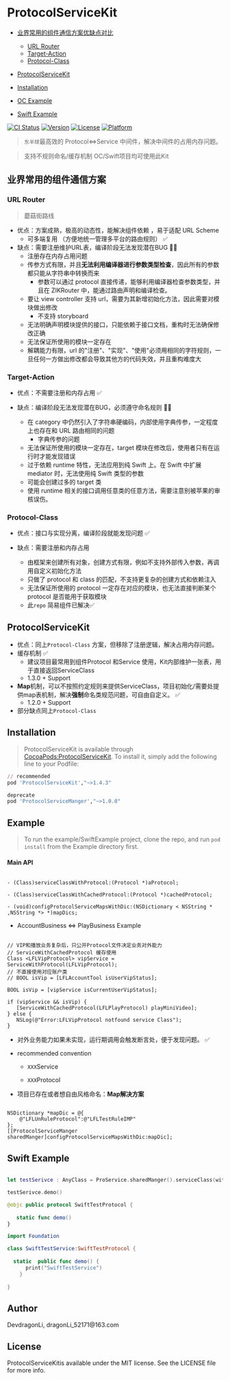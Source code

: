 # ProtocolServiceKit

-  [业界常用的组件通信方案优缺点对比](#业界常用的组件通信方案)
    -  [URL Router](#url-router)
    -  [Target-Action](#target-action)
    -  [Protocol-Class](#protocol-class)

-  [ProtocolServiceKit](#protocolservicekit)

-  [Installation](#installation)

-  [OC Example](#OCExample)

-  [Swift Example](#swift示例)


[![CI
Status](https://img.shields.io/travis/DevdragonLi/ProtocolServiceKit.svg?style=flat)](https://travis-ci.org/DevdragonLi/ProtocolServiceKit)
[![Version](https://img.shields.io/cocoapods/v/ProtocolServiceKit.svg?style=flat)](https://cocoapods.org/pods/ProtocolServiceKit)
[![License](https://img.shields.io/cocoapods/l/ProtocolServiceKit.svg?style=flat)](https://cocoapods.org/pods/ProtocolServiceKit)
[![Platform](https://img.shields.io/cocoapods/p/ProtocolServiceKit.svg?style=flat)](https://cocoapods.org/pods/ProtocolServiceKit)

> `东半球`最高效的 Protocol<=>Service 中间件，解决中间件的占用内存问题。

> 支持不规则命名/缓存机制
>  OC/Swift项目均可使用此Kit

## 业界常用的组件通信方案

### URL Router

> 蘑菇街路线

-   优点：方案成熟，极高的动态性，能解决组件依赖 ，易于适配 URL Scheme
    -   可多端复用 （方便地统一管理多平台的路由规则） ✅
-   缺点：需要注册维护URL表，编译阶段无法发现潜在BUG 🙅‍♂️
    -   注册存在内存占用问题
    -   传参方式有限，并且**无法利用编译器进行参数类型检查**，因此所有的参数都只能从字符串中转换而来
        -   参数可以通过 protocol
            直接传递，能够利用编译器检查参数类型，并且在 ZIKRouter
            中，能通过路由声明和编译检查。
    -   要让 view controller 支持
        url，需要为其新增初始化方法，因此需要对模块做出修改
        -   不支持 storyboard
    -   无法明确声明模块提供的接口，只能依赖于接口文档，重构时无法确保修改正确
    -   无法保证所使用的模块一定存在
    -   解耦能力有限，url
        的"注册"、"实现"、"使用"必须用相同的字符规则，一旦任何一方做出修改都会导致其他方的代码失效，并且重构难度大

### Target-Action

-   优点：不需要注册和内存占用 ✅

-   缺点：编译阶段无法发现潜在BUG，必须遵守命名规则 🙅‍♂️

    -   在 category
        中仍然引入了字符串硬编码，内部使用字典传参，一定程度上也存在和
        URL 路由相同的问题
        -   字典传参的问题
    -   无法保证所使用的模块一定存在，target
        模块在修改后，使用者只有在运行时才能发现错误
    -   过于依赖 runtime 特性，无法应用到纯 Swift 上。在 Swift 中扩展
        mediator 时，无法使用纯 Swift 类型的参数
    -   可能会创建过多的 target 类
    -   使用 runtime
        相关的接口调用任意类的任意方法，需要注意别被苹果的审核误伤。

### Protocol-Class

-   优点：接口与实现分离，编译阶段就能发现问题 ✅

-   缺点：需要注册和内存占用

    -   由框架来创建所有对象，创建方式有限，例如不支持外部传入参数，再调用自定义初始化方法
    -   只做了 protocol 和 class
        的匹配，不支持更复杂的创建方式和依赖注入
    -   无法保证所使用的 protocol 一定存在对应的模块，也无法直接判断某个
        protocol 是否能用于获取模块
    -   此`repo` 简易组件已解决✅

## ProtocolServiceKit

-   优点：同上`Protocol-Class`
    方案，但移除了注册逻辑，解决占用内存问题。
-   缓存机制 ✅
    -   建议项目最常用到组件Protocol 和Service
        使用，Kit内部维护一张表，用于直接返回ServiceClass
    -   1.3.0 + Support
-   **Map**机制，可以不按照约定规则来提供ServiceClass，项目初始化/需要处提供map表机制，解决**强制**命名类规范问题，可自由自定义。
    ✅
    -   1.2.0 + Support
-   部分缺点同上`Protocol-Class`

## Installation

> ProtocolServiceKit is available through [CocoaPods:ProtocolServiceKit](https://cocoapods.org/pods/ProtocolServiceKit). To install it, simply add the following line to your Podfile:

```ruby
// recommended
pod 'ProtocolServiceKit',"~>1.4.3"

deprecate
pod 'ProtocolServiceManger',"~>1.0.0"

```

## Example

> To run the example/SwiftExample project, clone the repo, and run `pod install` from the Example directory first.

####  Main API

```objc

- (Class)serviceClassWithProtocol:(Protocol *)aProtocol;

- (Class)serviceClassWithCachedProtocol:(Protocol *)cachedProtocol;

- (void)configProtocolServiceMapsWithDic:(NSDictionary < NSString * ,NSString *> *)mapDics;

```

-  AccountBusiness <=> PlayBusiness Example 

```objc

// VIP和播放业务复杂后，只公开Protocol文件决定业务对外能力
// ServiceWithCachedProtocol 缓存使用
Class <LFLVipProtocol> vipService = ServiceWithProtocol(LFLVipProtocol);
// 不直接使用对应账户类
// BOOL isVip = [LFLAccountTool isUserVipStatus];

BOOL isVip = [vipService isCurrentUserVipStatus];

if (vipService && isVip) {
   [ServiceWithCachedProtocol(LFLPlayProtocol) playMiniVideo];
} else {
   NSLog(@"Error:LFLVipProtocol notfound service Class");
}

```

-  对外业务能力如果未实现，运行期调用会触发断言处，便于发现问题。 ✅

-  recommended convention

    -   `XXX`Service

    -   `XXX`Protocol

-  项目已存在或者想自由风格命名：**Map解决方案**

```objc

NSDictionary *mapDic = @{
    @"LFLUnRuleProtocol":@"LFLTestRuleIMP"
};
[[ProtocolServiceManger sharedManger]configProtocolServiceMapsWithDic:mapDic];

```

## Swift Example  

```Swift 

let testSerivce : AnyClass = ProService.sharedManger().serviceClass(with:SwiftTestProtocol.self)

testSerivce.demo()

@objc public protocol SwiftTestProtocol {
    
   static func demo()
}

import Foundation

class SwiftTestService:SwiftTestProtocol {
    
  static  public func demo() {
      print("SwiftTestService")
    }
    
}


```

Author
------

DevdragonLi, dragonLi_52171\@163.com

License
-------

ProtocolServiceKitis available under the MIT license. See the LICENSE
file for more info.
